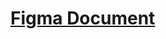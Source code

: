 # [Figma Document](https://www.figma.com/file/pH7MOoFxFokMKOnVTaKmrV/Agency-Travel?type=design&node-id=0%3A1&mode=design&t=ss30TlaYiWFOYoec-1)
